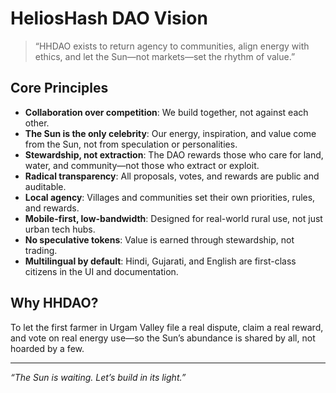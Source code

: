 # HeliosHash DAO Vision

> “HHDAO exists to return agency to communities, align energy with ethics, and let the Sun—not markets—set the rhythm of value.”

## Core Principles

- **Collaboration over competition**: We build together, not against each other.
- **The Sun is the only celebrity**: Our energy, inspiration, and value come from the Sun, not from speculation or personalities.
- **Stewardship, not extraction**: The DAO rewards those who care for land, water, and community—not those who extract or exploit.
- **Radical transparency**: All proposals, votes, and rewards are public and auditable.
- **Local agency**: Villages and communities set their own priorities, rules, and rewards.
- **Mobile-first, low-bandwidth**: Designed for real-world rural use, not just urban tech hubs.
- **No speculative tokens**: Value is earned through stewardship, not trading.
- **Multilingual by default**: Hindi, Gujarati, and English are first-class citizens in the UI and documentation.

## Why HHDAO?

To let the first farmer in Urgam Valley file a real dispute, claim a real reward, and vote on real energy use—so the Sun’s abundance is shared by all, not hoarded by a few.

---

_“The Sun is waiting. Let’s build in its light.”_

